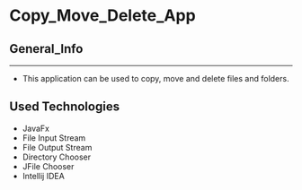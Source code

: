 # Copy_Move_Delete_App
## General_Info
***
* This application can be used to copy, move and delete files and folders.

## Used Technologies
* JavaFx
* File Input Stream
* File Output Stream
* Directory Chooser
* JFile Chooser
* Intellij IDEA

